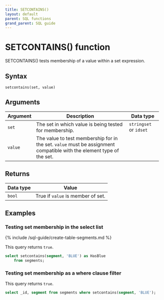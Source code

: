 ```yaml
---
title: SETCONTAINS()
layout: default
parent: SQL functions
grand_parent: SQL guide
---
```


# SETCONTAINS() function

SETCONTAINS() tests membership of a value within a set expression.

## Syntax

```
setcontains(set, value)
```

## Arguments

| Argument | Description | Data type |
|---|---|---|
| `set` | The set in which value is being tested for membership. | `stringset` or `idset` |
| `value` | The value to test membership for in the set. `value` must be assignment compatible with the element type of the set. |  |

## Returns

| Data type | Value |
|---|---|
| `bool` | True if `value` is member of set. |

## Examples

### Testing set membership in the select list

{% include /sql-guide/create-table-segments.md %}

This query returns `true`.

```sql
select setcontains(segment, 'BLUE') as HasBlue  
    from segments;  
```

### Testing set membership as a where clause filter

This query returns `true`.

```sql
select _id, segment from segments where setcontains(segment, 'BLUE');
```
